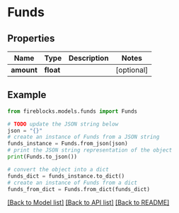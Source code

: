 # Funds


## Properties

Name | Type | Description | Notes
------------ | ------------- | ------------- | -------------
**amount** | **float** |  | [optional] 

## Example

```python
from fireblocks.models.funds import Funds

# TODO update the JSON string below
json = "{}"
# create an instance of Funds from a JSON string
funds_instance = Funds.from_json(json)
# print the JSON string representation of the object
print(Funds.to_json())

# convert the object into a dict
funds_dict = funds_instance.to_dict()
# create an instance of Funds from a dict
funds_from_dict = Funds.from_dict(funds_dict)
```
[[Back to Model list]](../README.md#documentation-for-models) [[Back to API list]](../README.md#documentation-for-api-endpoints) [[Back to README]](../README.md)


